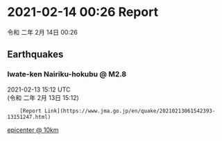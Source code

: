 # 2021-02-14 00:26 Report
令和 二年 2月 14日 00:26

## Earthquakes
### Iwate-ken Nairiku-hokubu @ M2.8
2021-02-13 15:12 UTC  
        (令和 二年 2月 13日 15:12)
  
        [Report Link](https://www.jma.go.jp/en/quake/20210213061542393-13151247.html)  
[epicenter @ 10km](https://www.google.com/maps/place/39°54'00%22+141°00'00%22/@39.9,141,17z/data=!3m1!4b1!4m5!3m4!1s0x0:0x0!8m2!3d39.9!4d141)